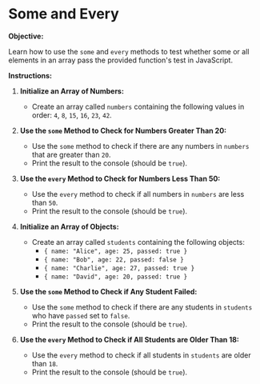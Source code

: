 Some and Every
==============

**Objective:**

Learn how to use the `some` and `every` methods to test whether some or all elements in an array pass the provided function's test in JavaScript.

**Instructions:**

1.  **Initialize an Array of Numbers:**
    
    *   Create an array called `numbers` containing the following values in order: `4`, `8`, `15`, `16`, `23`, `42`.
2.  **Use the `some` Method to Check for Numbers Greater Than 20:**
    
    *   Use the `some` method to check if there are any numbers in `numbers` that are greater than `20`.
    *   Print the result to the console (should be `true`).
3.  **Use the `every` Method to Check for Numbers Less Than 50:**
    
    *   Use the `every` method to check if all numbers in `numbers` are less than `50`.
    *   Print the result to the console (should be `true`).
4.  **Initialize an Array of Objects:**
    
    *   Create an array called `students` containing the following objects:
        *   `{ name: "Alice", age: 25, passed: true }`
        *   `{ name: "Bob", age: 22, passed: false }`
        *   `{ name: "Charlie", age: 27, passed: true }`
        *   `{ name: "David", age: 20, passed: true }`
5.  **Use the `some` Method to Check if Any Student Failed:**
    
    *   Use the `some` method to check if there are any students in `students` who have `passed` set to `false`.
    *   Print the result to the console (should be `true`).
6.  **Use the `every` Method to Check if All Students are Older Than 18:**
    
    *   Use the `every` method to check if all students in `students` are older than `18`.
    *   Print the result to the console (should be `true`).